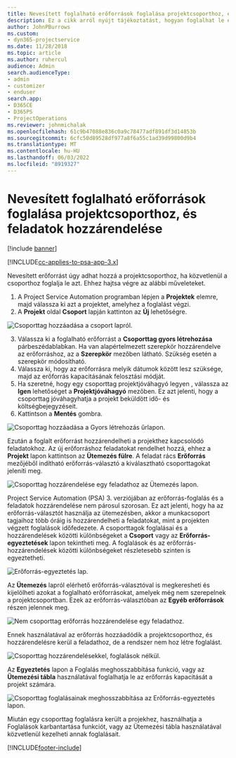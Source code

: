 ```yaml
---
title: Nevesített foglalható erőforrások foglalása projektcsoporthoz, és feladatok hozzárendelése
description: Ez a cikk arról nyújt tájékoztatást, hogyan foglalhat le elnevezett erőforrásokat a projektcsapatoknak, és hogyan rendelheti hozzá őket a tevékenységekhez.
author: JohnPBurrows
ms.custom:
- dyn365-projectservice
ms.date: 11/28/2018
ms.topic: article
ms.author: ruhercul
audience: Admin
search.audienceType:
- admin
- customizer
- enduser
search.app:
- D365CE
- D365PS
- ProjectOperations
ms.reviewer: johnmichalak
ms.openlocfilehash: 61c9b47088e836c0a9c78477adf891df3d14853b
ms.sourcegitcommit: 6cfc50d89528df977a8f6a55c1ad39d99800d9b4
ms.translationtype: MT
ms.contentlocale: hu-HU
ms.lasthandoff: 06/03/2022
ms.locfileid: "8919327"
---
```

# <a name="book-named-bookable-resources-to-a-project-team-and-assign-tasks"></a>Nevesített foglalható erőforrások foglalása projektcsoporthoz, és feladatok hozzárendelése 

[!include [banner](../includes/psa-now-project-operations.md)]

[!INCLUDE[cc-applies-to-psa-app-3.x](../includes/cc-applies-to-psa-app-3x.md)]

Nevesített erőforrást úgy adhat hozzá a projektcsoporthoz, ha közvetlenül a csoporthoz foglalja le azt. Ehhez hajtsa végre az alábbi műveleteket.

1. A Project Service Automation programban lépjen a **Projektek** elemre, majd válassza ki azt a projektet, amelyhez a foglalást végzi.
2. A **Projekt** oldal **Csoport** lapján kattinton az **Új** lehetőségre. 

![Csoporttag hozzáadása a csoport lapról.](media/RM-how-to-1.png)

3. Válassza ki a foglalható erőforrást a **Csoporttag gyors létrehozása** párbeszédablabkan. Ha van alapértelmezett szerepkör hozzárendelve az erőforráshoz, az a **Szerepkör** mezőben látható. Szükség esetén a szerepkör módosítható. 
4. Válassza ki, hogy az erőforrásra melyik dátumok között lesz szüksége, majd az erőforrás kapacitásának felosztási módját. 
5. Ha szeretné, hogy egy csoporttag projektjóváhagyó legyen , válassza az **Igen** lehetőséget a **Projektjóváhagyó** mezőben. Ez azt jelenti, hogy a csoporttag jóváhagyhatja a projekt beküldött idő- és költségbejegyzéseit. 
6. Kattintson a **Mentés** gombra.

![Csoporttag hozzáadása a Gyors létrehozás űrlapon.](media/RM-how-to-2.png)


Ezután a foglalt erőforrást hozzárendelheti a projekthez kapcsolódó feladatokhoz. Az új erőforráshoz feladatokat rendelhet hozzá, ehhez a **Projekt** lapon kattintson az **Ütemezés fülre**. A feladat rács **Erőforrás** mezőjéből indítható erőforrás-választó a kiválasztható csoporttagokat jeleníti meg.

![Csoporttag hozzárendelése egy feladathoz az Ütemezés lapon.](media/RM-how-to-3.png)

Project Service Automation (PSA) 3. verziójában az erőforrás-foglalás és a feladatok hozzárendelése nem párosul szorosan. Ez azt jelenti, hogy ha az erőforrás-választót használja az ütemezésben, akkor a munkacsoport tagjaihoz több óráig is hozzárendelheti a feladatokat, mint a projekten végzett foglalások időfedezete.
A csoporttagok foglalásai és a hozzárendelések közötti különbségeket a **Csoport** vagy az **Erőforrás-egyeztetések** lapon tekintheti meg. A foglalások és az erőforrás-hozzárendelések közötti különbségeket részletesebb szinten is egyeztetheti.

![Erőforrás-egyeztetés lap.](media/RM-how-to-4.png)

Az **Ütemezés** lapról elérhető erőforrás-választóval is megkeresheti és kijelölheti azokat a foglalható erőforrásokat, amelyek még nem szerepelnek a projektcsoportban. Ezek az erőforrás-választóban az **Egyéb erőforrások** részen jelennek meg.

![Nem csoporttag erőforrás hozzárendelése egy feladathoz.](media/RM-how-to-5.png)

Ennek használatával az erőforrás hozzáadódik a projektcsoporthoz, és hozzárendelésre kerül a feladathoz, de a rendszer nem hoz létre foglalást.

![Csoporttag hozzárendelésekkel, foglalások nélkül.](media/RM-how-to-6.png)

Az **Egyeztetés** lapon a Foglalás meghosszabbítása funkció, vagy az **Ütemezési tábla** használatával foglalhatja le az erőforrás kapacitását a projekt számára.

![Csoporttag foglalásainak meghosszabbítása az Erőforrás-egyeztetés lapon.](media/RM-how-to-7.png)

Miután egy csoporttag foglalásra került a projekhez, használhatja a Foglalások karbantartása funkciót, vagy az Ütemezési tábla használatával közvetlenül kezelheti annak foglalásait.


[!INCLUDE[footer-include](../includes/footer-banner.md)]
